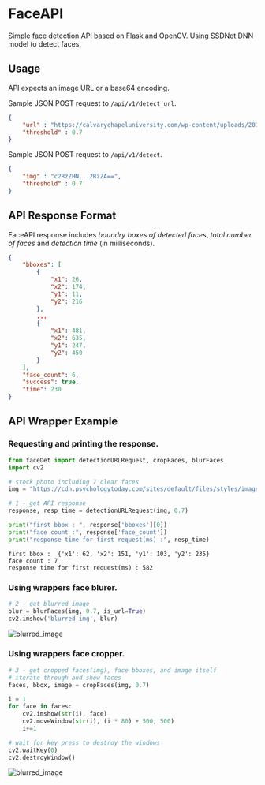 # FaceAPI

Simple face detection API based on Flask and OpenCV.
Using SSDNet DNN model to detect faces.

## Usage
API expects an image URL or a base64 encoding.

Sample JSON POST request to `/api/v1/detect_url`.
```json
{
	"url" : "https://calvarychapeluniversity.com/wp-content/uploads/2011/04/CCU-GROUP41.jpg",
	"threshold" : 0.7
}
``` 
Sample JSON POST request to `/api/v1/detect`.
```json
{
	"img" : "c2RzZHN...2RzZA==",
	"threshold" : 0.7
}
``` 
## API Response Format
FaceAPI response includes _boundry boxes of detected faces_, _total number of faces_ and _detection time_ (in milliseconds).
```json
{
    "bboxes": [
        {
            "x1": 26,
            "x2": 174,
            "y1": 11,
            "y2": 216
        },
        ...
        {
            "x1": 481,
            "x2": 635,
            "y1": 247,
            "y2": 450
        }
    ],
    "face_count": 6,
    "success": true,
    "time": 230
}
```
## API Wrapper Example

### Requesting and printing the response.
```python
from faceDet import detectionURLRequest, cropFaces, blurFaces
import cv2 

# stock photo including 7 clear faces
img = "https://cdn.psychologytoday.com/sites/default/files/styles/image-article_inline_full/public/field_blog_entry_teaser_image/people%20laughing_0.jpg"

# 1 - get API response
response, resp_time = detectionURLRequest(img, 0.7)

print("first bbox : ", response['bboxes'][0])
print("face count :", response['face_count'])
print("response time for first request(ms) :", resp_time)
```
```
first bbox :  {'x1': 62, 'x2': 151, 'y1': 103, 'y2': 235}
face count : 7
response time for first request(ms) : 582
```
### Using wrappers face blurer.

```python
# 2 - get blurred image
blur = blurFaces(img, 0.7, is_url=True)
cv2.imshow('blurred img', blur)
```

![blurred_image](http://puu.sh/DJ52A/1dc5e50c11.jpg)

### Using wrappers face cropper.
```python
# 3 - get cropped faces(img), face bboxes, and image itself
# iterate through and show faces
faces, bbox, image = cropFaces(img, 0.7)

i = 1
for face in faces:
    cv2.imshow(str(i), face)
    cv2.moveWindow(str(i), (i * 80) + 500, 500)
    i+=1

# wait for key press to destroy the windows
cv2.waitKey(0)
cv2.destroyWindow()
```

![blurred_image](http://puu.sh/DJ577/eb811e8345.jpg)
